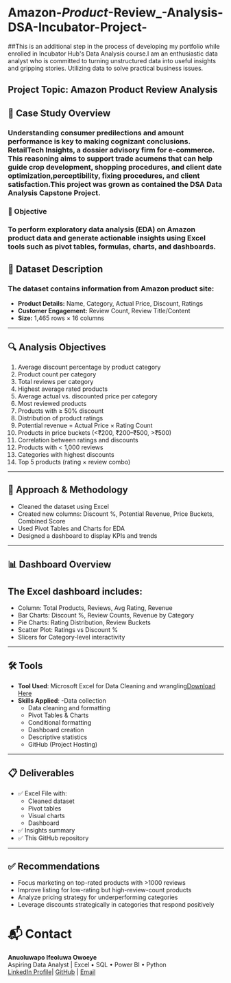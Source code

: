 # Amazon-_Product_-Review_-Analysis-DSA-Incubator-Project-
##This is an additional step in the process of developing my portfolio while enrolled in Incubator Hub's Data Analysis course.I am an enthusiastic data analyst who is committed to turning unstructured data into useful insights and gripping stories. Utilizing data to solve practical business issues. 

## Project Topic: Amazon Product Review Analysis

## 📌 Case Study Overview

### Understanding consumer predilections and amount performance is key to making cognizant conclusions. RetailTech Insights, a dossier advisory firm for e-commerce. This reasoning aims to support trade acumens that can help guide crop development, shopping procedures, and client date optimization,perceptibility, fixing procedures, and client satisfaction.This project was grown as contained the **DSA Data Analysis Capstone Project**.

### 🎯 Objective

### To perform exploratory data analysis (EDA) on Amazon product data and generate actionable insights using Excel tools such as pivot tables, formulas, charts, and dashboards.

## 🧾 Dataset Description

### The dataset contains information from Amazon product site:

- **Product Details:** Name, Category, Actual Price, Discount, Ratings
- **Customer Engagement:** Review Count, Review Title/Content
- **Size:** 1,465 rows × 16 columns

---

## 🔍 Analysis Objectives

1. Average discount percentage by product category
2. Product count per category
3. Total reviews per category
4. Highest average rated products
5. Average actual vs. discounted price per category
6. Most reviewed products
7. Products with ≥ 50% discount
8. Distribution of product ratings
9. Potential revenue = Actual Price × Rating Count
10. Products in price buckets (<₹200, ₹200–₹500, >₹500)
11. Correlation between ratings and discounts
12. Products with < 1,000 reviews
13. Categories with highest discounts
14. Top 5 products (rating × review combo)

---

## 🧠 Approach & Methodology

- Cleaned the dataset using Excel
- Created new columns: Discount %, Potential Revenue, Price Buckets, Combined Score
- Used Pivot Tables and Charts for EDA
- Designed a dashboard to display KPIs and trends

---

## 📊 Dashboard Overview

## The Excel dashboard includes:

- Column: Total Products, Reviews, Avg Rating, Revenue
- Bar Charts: Discount %, Review Counts, Revenue by Category
- Pie Charts: Rating Distribution, Review Buckets
- Scatter Plot: Ratings vs Discount %
- Slicers for Category-level interactivity

---

## 🛠️ Tools

- **Tool Used**: Microsoft Excel for Data Cleaning and wrangling[Download Here](http://www.microsoft.com)
- **Skills Applied**:
  -Data collection
  - Data cleaning and formatting
  -  Pivot Tables & Charts
  - Conditional formatting
  - Dashboard creation
  - Descriptive statistics
  -  GitHub (Project Hosting)

---

## 📋 Deliverables

- ✅ Excel File with:
  - Cleaned dataset
  - Pivot tables
  - Visual charts
  - Dashboard
- ✅ Insights summary
- ✅ This GitHub repository

---


## ✅ Recommendations

- Focus marketing on top-rated products with >1000 reviews
- Improve listing for low-rating but high-review-count products
- Analyze pricing strategy for underperforming categories
- Leverage discounts strategically in categories that respond positively




# 📬 Contact

**Anuoluwapo Ifeoluwa Owoeye**  
Aspiring Data Analyst | Excel • SQL • Power BI • Python   
[LinkedIn Profile](#)| [GitHub](#) | [Email](owoeyeanuoluwapo77@gmail.com)  

